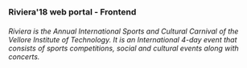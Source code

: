 ### Riviera'18 web portal - Frontend

###### Riviera is the Annual International Sports and Cultural Carnival of the Vellore Institute of Technology. It is an International 4-day event that consists of sports competitions, social and cultural events along with concerts.